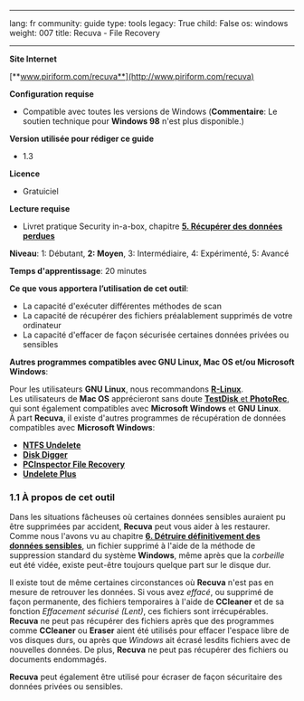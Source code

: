 

---

lang: fr
community: guide
type: tools
legacy: True
child: False
os: windows
weight: 007
title: Recuva - File Recovery

---

**Site Internet**

[**www.piriform.com/recuva**](http://www.piriform.com/recuva)
			
**Configuration requise**

- Compatible avec toutes les versions de Windows  (**Commentaire**: Le soutien technique pour **Windows 98** n'est plus disponible.)

**Version utilisée pour rédiger ce guide**

- 1.3 

**Licence**

- Gratuiciel

**Lecture requise**

- Livret pratique Security in-a-box, chapitre [**5. Récupérer des données perdues**](/fr/chapter-5)

**Niveau**: 1: Débutant, **2: Moyen**, 3: Intermédiaire, 4: Expérimenté, 5: Avancé

**Temps d'apprentissage**: 20 minutes 

**Ce que vous apportera l’utilisation de cet outil**:

- La capacité d'exécuter différentes méthodes de scan
- La capacité de récupérer des fichiers préalablement supprimés de votre ordinateur 
- La capacité d'effacer de façon sécurisée certaines données privées ou sensibles

**Autres programmes compatibles avec GNU Linux, Mac OS et/ou Microsoft Windows**:

Pour les utilisateurs **GNU Linux**, nous recommandons [**R-Linux**](http://www.r-tt.com/data_recovery_linux/).  
Les utilisateurs de **Mac OS** apprécieront sans doute [**TestDisk** et **PhotoRec**](http://www.cgsecurity.org/), qui sont également compatibles avec **Microsoft Windows** et **GNU Linux**.  
À part **Recuva**, il existe d'autres programmes de récupération de données compatibles avec **Microsoft Windows**:

- [**NTFS Undelete**](http://ntfsundelete.com/)
- [**Disk Digger**](http://diskdigger.org/)
- [**PCInspector File Recovery**](http://www.pcinspector.de/Default.htm?language=1)
- [**Undelete Plus**](http://undeleteplus.com/)

### 1.1 À propos de cet outil ###

Dans les situations fâcheuses où certaines données sensibles auraient pu être supprimées par accident, **Recuva** peut vous aider à les restaurer. Comme nous l'avons vu au chapitre [**6. Détruire définitivement des données sensibles**](/fr/chapter-6), un fichier supprimé à l'aide de la méthode de suppression standard du système **Windows**, même après que la *corbeille* eut été vidée, existe peut-être toujours quelque part sur le disque dur.

Il existe tout de même certaines circonstances où **Recuva** n'est pas en mesure de retrouver les données. Si vous avez *effacé*, ou supprimé de façon permanente, des fichiers temporaires à l'aide de **CCleaner** et de sa fonction *Effacement sécurisé (Lent)*, ces fichiers sont irrécupérables. **Recuva** ne peut pas récupérer des fichiers après que des programmes comme **CCleaner** ou **Eraser** aient été utilisés pour effacer l'espace libre de vos disques durs, ou après que *Windows* ait écrasé lesdits fichiers avec de nouvelles données. De plus, **Recuva** ne peut pas récupérer des fichiers ou documents endommagés. 

**Recuva** peut également être utilisé pour écraser de façon sécuritaire des données privées ou sensibles.


